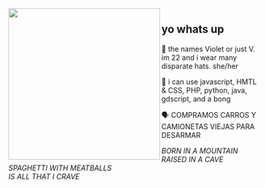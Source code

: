 <img align="left" src="https://violetradd.com/about/selfie.jpg" height=300>

## yo whats up

💜 the names Violet or just V. im 22 and i wear many disparate hats. she/her

💾 i can use javascript, HMTL & CSS, PHP, python, java, gdscript, and a bong

🗣 COMPRAMOS CARROS Y CAMIONETAS VIEJAS PARA DESARMAR

<i>
  BORN IN A MOUNTAIN<br>
  RAISED IN A CAVE<br>
  SPAGHETTI WITH MEATBALLS<br>
  IS ALL THAT I CRAVE<br>
</i>

<!--
                                     )
                            )      ((     (
                           (        ))     )
                    )       )      //     (
               _   (        __    (     ~->>
        ,-----' |__,_~~___<'__`)-~__--__-~->> <
        | //  : | -__   ~__ o)____)),__ - '> >-  >
        | //  : |- \_ \ -\_\ -\ \ \ ~\_  \ ->> - ,  >>
        | //  : |_~_\ -\__\ \~'\ \ \, \__ . -<-  >>
        `-----._| `  -__`-- - ~~ -- ` --~> >
         _/___\_    //)_`//  | ||]
   _____[_______]_[~~-_ (.L_/  ||       https://www.youtube.com/watch?v=UfLsWWRqpDM
  [____________________]' `\_,/'/
    ||| /          |||  ,___,'./
    ||| \          |||,'______|
    ||| /          /|| I==||
    ||| \       __/_||  __||__
-----||-/------`-._/||-o--o---o---
  ~~~~~'


-->
